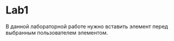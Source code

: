 # Lab1
В данной лабораторной работе нужно вставить элемент перед выбранным пользователем элементом.
